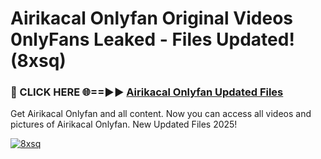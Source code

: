 # Airikacal Onlyfan Original Videos 0nlyFans Leaked - Files Updated! (8xsq)

<h3>🔴 CLICK HERE 🌐==►► <a href="https://tinyurl.com/ehrbuxhb" rel="nofollow">Airikacal Onlyfan Updated Files</a></h3>

Get Airikacal Onlyfan and all content. Now you can access all videos and pictures of Airikacal Onlyfan. New Updated Files 2025!

[![8xsq](https://i.imgur.com/lVYEuWS.gif)](https://tinyurl.com/ehrbuxhb)
